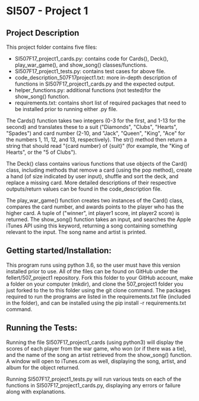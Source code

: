 <h1>SI507 - Project 1</h1>

<h2>Project Description</h2>
  This project folder contains five files:
  <ul>
    <li>SI507F17_project1_cards.py: contains code for Cards(), Deck(),
    play_war_game(), and show_song() classes/functions.
    </li>
    <li>SI507F17_project1_tests.py: contains test cases for above file.
    </li>
    <li>code_description_507F17project1.txt: more in-depth description
    of functions in SI507F17_project1_cards.py and the expected output.
    </li>
    <li>helper_functions.py: additional functions (not tested)for the
    show_song() function.
    </li>
    <li>requirements.txt: contains short list of required packages that
    need to be installed prior to running either .py file.
    </li>
  </ul>

  The Cards() function takes two integers (0-3 for the first, and 1-13 for the
  second) and translates these to a suit ("Diamonds", "Clubs", "Hearts",
  "Spades") and card number (2-10, and "Jack", "Queen", "King", "Ace" for the
  numbers 1, 11, 12, and 13, respectively). The str() method then return a
  string that should read "{card number} of {suit}" (for example, the "King
  of Hearts", or the "5 of Clubs").

  The Deck() class contains various functions that use objects of the Card()
  class, including methods that remove a card (using the pop method),
  create a hand (of size indicated by user input), shuffle and sort
  the deck, and replace a missing card. More detailed descriptions of their
  respective outputs/return values can be found in the code_description file.

  The play_war_game() function creates two instances of the Card() class,
  compares the card number, and awards points to the player who has the
  higher card. A tuple of ("winner", int player1 score, int player2 score)
  is returned. The show_song() function takes an input, and searches the
  Apple iTunes API using this keyword, returning a song containing something
  relevant to the input. The song name and artist is printed.


<h2>Getting started/Installation:</h2>
  This program runs using python 3.6, so the user must have this version
  installed prior to use. All of the files can be found on GitHub under
  the fellert/507_project1 repository. Fork this folder to your GitHub account,
  make a folder on your computer (mkdir), and clone the 507_project1 folder you
  just forked to the to this folder using the git clone <url> command.
  The packages required to run the programs are listed in the requirements.txt
  file (included in the folder), and can be installed using the
  pip install -r requirements.txt command.

<h2>Running the Tests:</h2>
  Running the file SI507F17_project1_cards (using python3) will display the
  scores of each player from the war game, who won (or if there was
  a tie), and the name of the song an artist retrieved from the show_song()
  function. A window will open to iTunes.com as well, displaying the
  song, artist, and album for the object returned.

  Running SI507F17_project1_tests.py will run various tests on each of the
  functions in SI507F17_project1_cards.py, displaying any errors or failure
  along with explanations.

